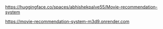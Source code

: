 https://huggingface.co/spaces/abhishekpalve55/Movie-recommendation-system

https://movie-recommendation-system-m3d9.onrender.com
